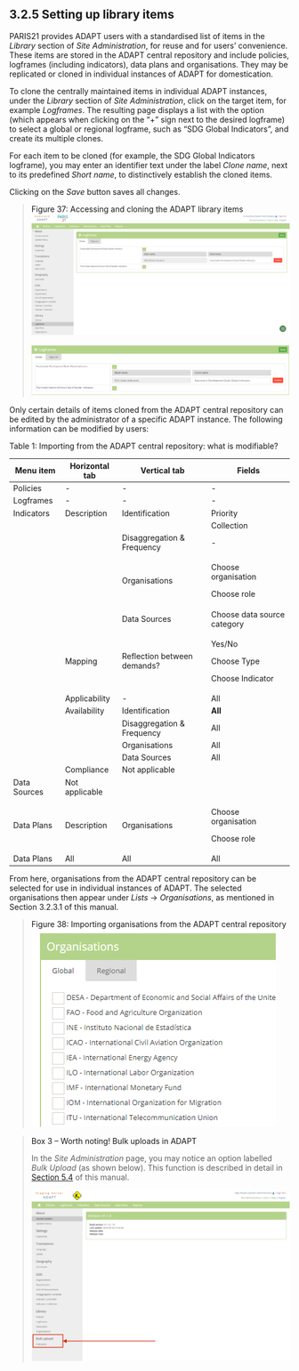 ## 3.2.5 Setting up library items <!-- {docsify-ignore} -->

PARIS21 provides ADAPT users with a standardised list of items in the
*Library* section of *Site Administration*, for reuse and for users’
convenience. These items are stored in the ADAPT central repository and
include policies, logframes (including indicators), data plans and
organisations. They may be replicated or cloned in individual instances
of ADAPT for domestication.

To clone the centrally maintained items in individual ADAPT instances,
under the *Library* section of *Site Administration*, click on the
target item, for example *Logframes*. The resulting page displays a list
with the option (which appears when clicking on the “+” sign next to the
desired logframe) to select a global or regional logframe, such as “SDG
Global Indicators”, and create its multiple clones.

For each item to be cloned (for example, the SDG Global Indicators
logframe), you may enter an identifier text under the label *Clone
name*, next to its predefined *Short name*, to distinctively establish
the cloned items.

Clicking on the *Save* button saves all changes.

><a id="figure37" class="figure-title">Figure 37: Accessing and cloning the ADAPT library items</a>
><img src="ADAPTmedia\media\image36.png" class="figures" />
>
><img src="ADAPTmedia\media\image37.png" class="figures" />

Only certain details of items cloned from the ADAPT central repository
can be edited by the administrator of a specific ADAPT instance. The
following information can be modified by users:

<a id="table1" class="table-title">Table 1: Importing from the ADAPT central repository: what is modifiable?</a>
<table>
  <thead>
    <tr>
      <th><strong>Menu item</strong></th>
      <th><strong>Horizontal tab</strong></th>
      <th><strong>Vertical tab</strong></th>
      <th><strong>Fields</strong></th>
    </tr>
  </thead>
  <tbody>
    <tr>
      <td>Policies</td>
      <td>-</td>
      <td>-</td>
      <td>-</td>
    </tr>
    <tr>
      <td>Logframes</td>
      <td>-</td>
      <td>-</td>
      <td>-</td>
    </tr>
    <tr>
      <td>Indicators</td>
      <td>Description</td>
      <td>Identification</td>
      <td>Priority</td>
    </tr>
    <tr>
      <td></td>
      <td></td>
      <td></td>
      <td>Collection</td>
    </tr>
    <tr>
      <td></td>
      <td></td>
      <td>Disaggregation &amp; Frequency</td>
      <td>-</td>
    </tr>
    <tr>
      <td></td>
      <td></td>
      <td>Organisations</td>
      <td><p>Choose organisation</p>
          <p>Choose role</p></td>
    </tr>
    <tr>
      <td></td>
      <td></td>
      <td>Data Sources</td>
      <td>Choose data source category</td>
    </tr>
    <tr>
      <td></td>
      <td>Mapping</td>
      <td>Reflection between demands?</td>
      <td><p>Yes/No</p>
          <p>Choose Type</p>
          <p>Choose Indicator</p></td>
    </tr>
    <tr>
      <td></td>
      <td>Applicability</td>
      <td>-</td>
      <td>All</td>
    </tr>
    <tr>
      <td></td>
      <td>Availability</td>
      <td>Identification</td>
      <td><strong>All</strong></td>
    </tr>
    <tr>
      <td></td>
      <td></td>
      <td>Disaggregation &amp; Frequency</td>
      <td>All</td>
    </tr>
    <tr>
      <td></td>
      <td></td>
      <td>Organisations</td>
      <td>All</td>
    </tr>
    <tr>
      <td></td>
      <td></td>
      <td>Data Sources</td>
      <td>All</td>
    </tr>
    <tr>
      <td></td>
      <td>Compliance</td>
      <td>Not applicable</td>
      <td></td>
    </tr>
    <tr>
      <td>Data Sources</td>
      <td>Not applicable</td>
      <td></td>
      <td></td>
    </tr>
    <tr>
      <td>Data Plans</td>
      <td>Description</td>
      <td>Organisations</td>
      <td><p>Choose organisation</p>
          <p>Choose role</p></td>
    </tr>
    <tr>
      <td>Data Plans</td>
      <td>All</td>
      <td>All</td>
      <td>All</td>
    </tr>
  </tbody>
</table>

From here, organisations from the ADAPT central repository can be
selected for use in individual instances of ADAPT. The selected
organisations then appear under *Lists* -&gt; *Organisations*, as
mentioned in Section 3.2.3.1 of this manual.

><a id="figure38" class="figure-title">Figure 38: Importing organisations from the ADAPT central repository</a>
><img src="ADAPTmedia\media\image38.png" class="figures" />

><a id="box3" class="box-title">Box 3 – Worth noting! Bulk uploads in ADAPT</a>
>
>In the *Site Administration* page, you may notice an option labelled
*Bulk Upload* (as shown below). This function is described in detail in
[Section 5.4](5_4.md) of this manual.
>
><img src="ADAPTmedia\media\image39.png" class="figures" />

